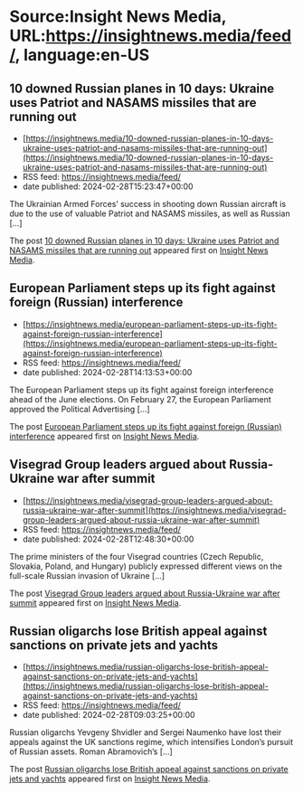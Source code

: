 # Source:Insight News Media, URL:https://insightnews.media/feed/, language:en-US

## 10 downed Russian planes in 10 days: Ukraine uses Patriot and NASAMS missiles that are running out
 - [https://insightnews.media/10-downed-russian-planes-in-10-days-ukraine-uses-patriot-and-nasams-missiles-that-are-running-out](https://insightnews.media/10-downed-russian-planes-in-10-days-ukraine-uses-patriot-and-nasams-missiles-that-are-running-out)
 - RSS feed: https://insightnews.media/feed/
 - date published: 2024-02-28T15:23:47+00:00

<p>The Ukrainian Armed Forces&#8217; success in shooting down Russian aircraft is due to the use of valuable Patriot and NASAMS missiles, as well as Russian [&#8230;]</p>
<p>The post <a href="https://insightnews.media/10-downed-russian-planes-in-10-days-ukraine-uses-patriot-and-nasams-missiles-that-are-running-out/">10 downed Russian planes in 10 days: Ukraine uses Patriot and NASAMS missiles that are running out</a> appeared first on <a href="https://insightnews.media">Insight News Media</a>.</p>

## European Parliament steps up its fight against foreign (Russian) interference
 - [https://insightnews.media/european-parliament-steps-up-its-fight-against-foreign-russian-interference](https://insightnews.media/european-parliament-steps-up-its-fight-against-foreign-russian-interference)
 - RSS feed: https://insightnews.media/feed/
 - date published: 2024-02-28T14:13:53+00:00

<p>The European Parliament steps up its fight against foreign interference ahead of the June elections. On February 27, the European Parliament approved the Political Advertising [&#8230;]</p>
<p>The post <a href="https://insightnews.media/european-parliament-steps-up-its-fight-against-foreign-russian-interference/">European Parliament steps up its fight against foreign (Russian) interference</a> appeared first on <a href="https://insightnews.media">Insight News Media</a>.</p>

## Visegrad Group leaders argued about Russia-Ukraine war after summit
 - [https://insightnews.media/visegrad-group-leaders-argued-about-russia-ukraine-war-after-summit](https://insightnews.media/visegrad-group-leaders-argued-about-russia-ukraine-war-after-summit)
 - RSS feed: https://insightnews.media/feed/
 - date published: 2024-02-28T12:48:30+00:00

<p>The prime ministers of the four Visegrad countries (Czech Republic, Slovakia, Poland, and Hungary) publicly expressed different views on the full-scale Russian invasion of Ukraine [&#8230;]</p>
<p>The post <a href="https://insightnews.media/visegrad-group-leaders-argued-about-russia-ukraine-war-after-summit/">Visegrad Group leaders argued about Russia-Ukraine war after summit</a> appeared first on <a href="https://insightnews.media">Insight News Media</a>.</p>

## Russian oligarchs lose British appeal against sanctions on private jets and yachts
 - [https://insightnews.media/russian-oligarchs-lose-british-appeal-against-sanctions-on-private-jets-and-yachts](https://insightnews.media/russian-oligarchs-lose-british-appeal-against-sanctions-on-private-jets-and-yachts)
 - RSS feed: https://insightnews.media/feed/
 - date published: 2024-02-28T09:03:25+00:00

<p>Russian oligarchs Yevgeny Shvidler and Sergei Naumenko have lost their appeals against the UK sanctions regime, which intensifies London&#8217;s pursuit of Russian assets. Roman Abramovich&#8217;s [&#8230;]</p>
<p>The post <a href="https://insightnews.media/russian-oligarchs-lose-british-appeal-against-sanctions-on-private-jets-and-yachts/">Russian oligarchs lose British appeal against sanctions on private jets and yachts</a> appeared first on <a href="https://insightnews.media">Insight News Media</a>.</p>

